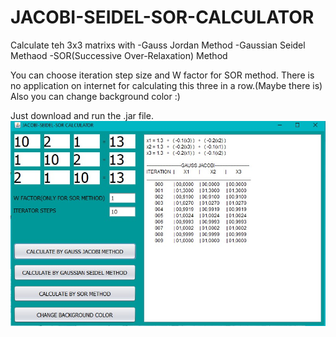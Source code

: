 # JACOBI-SEIDEL-SOR-CALCULATOR
Calculate teh 3x3 matrixs with
-Gauss Jordan Method
-Gaussian Seidel Methaod
-SOR(Successive Over-Relaxation) Method

You can choose iteration step size and W factor for SOR method.
There is no application on internet for calculating this three in a row.(Maybe there is)
Also you can change background color :)

Just download and run the .jar file.
![](sample.jgg.jpg)
